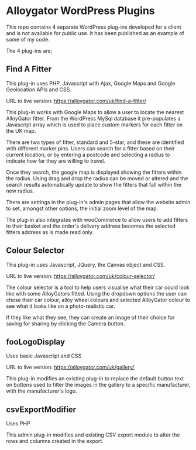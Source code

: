 # Alloygator WordPress Plugins
 
This repo contains 4 separate WordPress plug-ins developed for a client and is not available for public use. It has been published as an example of some of my code.

The 4 plug-ins are;

## Find A Fitter

This plug-in uses PHP, Javascript with Ajax, Google Maps and Google Geolocation APIs and CSS.

URL to live version: https://alloygator.com/uk/find-a-fitter/

This plug-in works with Google Maps to allow a user to locate the nearest AlloyGator fitter. From the WordPress MySql database it pre-populates a Javascript array which is used to place custom markers for each fitter on the UK map.

There are two types of fitter, standard and 5-star, and these are identified with different marker pins. Users can search for a fitter based on their current location, or by entering a postcode and selecting a radius to indicate how far they are willing to travel.

Once they search, the google map is displayed showing the fitters within the radius. Using drag and drop the radius can be moved or altered and the search results automatically update to show the fitters that fall within the new radius.

There are settings in the plug-in's admin pages that allow the website admin to set, amongst other options, the initial zoom level of the map.

The plug-in also integrates with wooCommerce to allow users to add fitters to their basket and the order's delivery address becomes the selected fitters address as is made read only.

## Colour Selector

This plug-in uses Javascript, JQuery, the Canvas object and CSS.

URL to live version: https://alloygator.com/uk/colour-selector/

The colour selector is a tool to help users visualise what their car could look like with some AlloyGators fitted. Using the dropdown options the user can chose their car colour, alloy wheel colours and selected AlloyGator colour to see what it looks like on a photo-realistic car.

If they like what they see, they can create an image of their choice for saving for sharing by clicking the Camera button.

## fooLogoDisplay

Uses basic Javascript and CSS

URL to live version: https://alloygator.com/uk/gallery/

This plug-in modifies an existing plug-in to replace the default button text on buttons used to filter the images in the gallery to a specific manufacturer, with the manufacturer's logo.

## csvExportModifier

Uses PHP

This admin plug-in modifies and existing CSV export module to alter the rows and columns created in the export.

